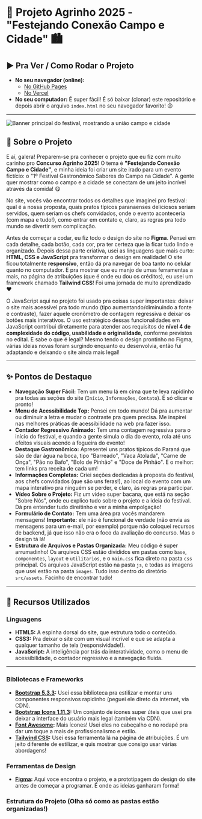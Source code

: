 # 🌾 Projeto Agrinho 2025 - **"Festejando Conexão Campo e Cidade"** 🏙️

## ▶️ Pra Ver / Como Rodar o Projeto

* **No seu navegador (online):**
    * [No GitHub Pages](https://mateoquq.github.io/agrinho-2025/)
    * [No Vercel](https://agrinho-2025-puce.vercel.app/)
* **No seu computador:** É super fácil! É só baixar (clonar) este repositório e depois abrir o arquivo `index.html` no seu navegador favorito! 😉

---
![Banner principal do festival, mostrando a união campo e cidade](src/assets/images/banner1.jpeg)
## 🎯 Sobre o Projeto

E aí, galera! Preparem-se pra conhecer o projeto que eu fiz com muito carinho pro **Concurso Agrinho 2025**! O tema é **"Festejando Conexão Campo e Cidade"**, e minha ideia foi criar um site irado para um evento fictício: o "1º Festival Gastronômico Sabores do Campo na Cidade". A gente quer mostrar como o campo e a cidade se conectam de um jeito incrível através da comida! 😋

No site, vocês vão encontrar todos os detalhes que imaginei pro festival: qual é a nossa proposta, quais pratos típicos paranaenses deliciosos seriam servidos, quem seriam os chefs convidados, onde o evento aconteceria (com mapa e tudo!), como entrar em contato e, claro, as regras pra todo mundo se divertir sem complicação.

Antes de começar a codar, eu fiz todo o design do site no **Figma**. Pensei em cada detalhe, cada botão, cada cor, pra ter certeza que ia ficar tudo lindo e organizado. Depois dessa parte criativa, usei as linguagens que mais curto: **HTML, CSS e JavaScript** pra transformar o design em realidade! O site ficou totalmente **responsivo**, então dá pra navegar de boa tanto no celular quanto no computador. E pra mostrar que eu manjo de umas ferramentas a mais, na página de atribuições (que é onde eu dou os créditos), eu usei um framework chamado **Tailwind CSS**! Foi uma jornada de muito aprendizado ❤️

O JavaScript aqui no projeto foi usado pra coisas super importantes: deixar o site mais acessível pra todo mundo (tipo aumentando/diminuindo a fonte e contraste), fazer aquele cronômetro de contagem regressiva e deixar os botões mais interativos. O uso estratégico dessas funcionalidades em JavaScript contribui diretamente para atender aos requisitos de **nível 4 de complexidade do código, usabilidade e originalidade**, conforme previstos no edital. E sabe o que é legal? Mesmo tendo o design prontinho no Figma, várias ideias novas foram surgindo enquanto eu desenvolvia, então fui adaptando e deixando o site ainda mais legal!

---

## ✨ Pontos de Destaque

* **Navegação Super Fácil:** Tem um menu lá em cima que te leva rapidinho pra todas as seções do site (`Início`, `Informações`, `Contato`). É só clicar e pronto!
* **Menu de Acessibilidade Top:** Pensei em todo mundo! Dá pra aumentar ou diminuir a letra e mudar o contraste pra quem precisa. Me inspirei nas melhores práticas de acessibilidade na web pra fazer isso.
* **Contador Regressivo Animado:** Tem uma contagem regressiva para o início do festival, e quando a gente simula o dia do evento, rola até uns efeitos visuais acendo a fogueira do evento!
* **Destaque Gastronômico:** Apresentei uns pratos típicos do Paraná que são de dar água na boca, tipo "Barreado", "Vaca Atolada", "Carne de Onça", "Pão no Bafo", "Bolo de Pinhão" e "Doce de Pinhão". E o melhor: tem links pra receita de cada um!
* **Informações Completas:** Criei seções dedicadas à proposta do festival, aos chefs convidados (que são uns feras!), ao local do evento com um mapa interativo pra ninguém se perder, e claro, às regras pra participar.
* **Vídeo Sobre o Projeto:** Fiz um vídeo super bacana, que está na seção "Sobre Nós", onde eu explico tudo sobre o projeto e a ideia do festival. Dá pra entender tudo direitinho e ver a minha empolgação!
* **Formulário de Contato:** Tem uma área pra vocês mandarem mensagens! **Importante:** ele não é funcional de verdade (não envia as mensagens para um e-mail, por exemplo) porque não coloquei recursos de backend, já que isso não era o foco da avaliação do concurso. Mas o design tá lá!
* **Estrutura de Arquivos e Pastas Organizada:** Meu código é super arrumadinho! Os arquivos CSS estão divididos em pastas como `base`, `componentes`, `layout` e `utilitarios`, e o `main.css` fica direto na pasta `css` principal. Os arquivos JavaScript estão na pasta `js`, e todas as imagens que usei estão na pasta `images`. Tudo isso dentro do diretório `src/assets`. Facinho de encontrar tudo!

---

## 🚀 Recursos Utilizados

### Linguagens
* **HTML5:** A espinha dorsal do site, que estrutura todo o conteúdo.
* **CSS3:** Pra deixar o site com um visual incrível e que se adapta a qualquer tamanho de tela (responsividade!).
* **JavaScript:** A inteligência por trás da interatividade, como o menu de acessibilidade, o contador regressivo e a navegação fluida.

---

### Bibliotecas e Frameworks
* **[Bootstrap 5.3.3](https://getbootstrap.com/docs/5.3/):** Usei essa biblioteca pra estilizar e montar uns componentes responsivos rapidinho (peguei ele direto da internet, via CDN).
* **[Bootstrap Icons 1.11.3](https://icons.getbootstrap.com/):** Um conjunto de ícones super úteis que usei pra deixar a interface do usuário mais legal (também via CDN).
* **[Font Awesome](https://fontawesome.com/):** Mais ícones! Usei eles no cabeçalho e no rodapé pra dar um toque a mais de profissionalismo e estilo.
* **[Tailwind CSS](https://tailwindcss.com/):** Usei essa ferramenta lá na página de atribuições. É um jeito diferente de estilizar, e quis mostrar que consigo usar várias abordagens!

### Ferramentas de Design
* **[Figma](https://www.figma.com/design/ONOYHXHdLYrN7vNat5Uqd2/Untitled?node-id=0-1&p=f):** Aqui voce encontra o projeto, e a prototipagem do design do site antes de começar a programar. É onde as ideias ganharam forma!

### Estrutura do Projeto (Olha só como as pastas estão organizadas!)

